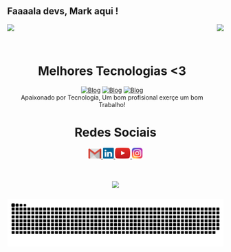 ## Faaaala devs, Mark aqui !

<div>
  
  <img  height="180em" src="https://github-readme-stats.vercel.app/api?username=MarktheDevpro&show_icons=true&theme=great-gatsby&include_all_commits=true&count_private=true"/>
  <img align="right" height="180em" src="https://github-readme-stats.vercel.app/api/top-langs/?username=MarktheDevpro&layout=compact&langs_count=16&theme=great-gatsby"/>
</div>
<br>

<div  align="center"> 
  <div style="display: inline_block"><br>
 
  <h1 align="center">Melhores Tecnologias <3</h1>
  
   </div>     
 
    

    
   [![Blog](https://img.shields.io/badge/HTML5-E34F26?style=for-the-badge&logo=html5&logoColor=white)](https://www.youtube.com/channel/UCizPFk8Ck3I18PJJTKX6-CQ) 
     [![Blog](https://img.shields.io/badge/CSS3-1572B6?style=for-the-badge&logo=css3&logoColor=white)](https://www.youtube.com/channel/UCizPFk8Ck3I18PJJTKX6-CQ) 
     [![Blog](https://img.shields.io/badge/JavaScript-F7DF1E?style=for-the-badge&logo=javascript&logoColor=black)](https://www.youtube.com/channel/UCizPFk8Ck3I18PJJTKX6-CQ) 
  <br>
  Apaixonado por Tecnologia, Um bom profisional exerçe um bom Trabalho!

  <h1 align="center">Redes Sociais</h1>
    <a href = "https://www.youtube.com/@MARKTheDEVPro/featured">
      <img width="30" src="gmail.svg">
    </a>
    <a href = "https://www.youtube.com/@MARKTheDEVPro/featured">
      <img width="25" src="linkedin.svg">
    </a>
    <a href = "https://www.youtube.com/@MARKTheDEVPro/featured">
      <img width="35" src="youtube.svg">
    </a>
    <a href = "https://www.youtube.com/@MARKTheDEVPro/featured">
      <img width="25" src="instagram.png">
    </a>
</div>


 <h1 align="center">
    <img src="https://readme-typing-svg.herokuapp.com/?font=Righteous&size=35&center=true&vCenter=true&width=500&height=70&duration=4000&lines=olá!+👋;+me+chamo+Mark+Oliveira!;" />  
  </h1>
  
 <img alt="snake eating my contributions" src="https://raw.githubusercontent.com/salesp07/salesp07/output/github-contribution-grid-snake-dark.svg" />

 

 
